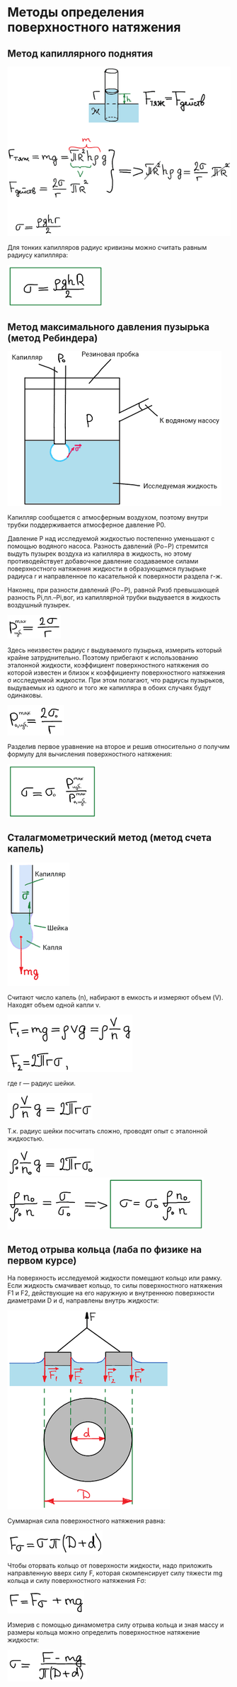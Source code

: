 # Методы определения поверхностного натяжения

## Метод капиллярного поднятия

![](images/metody-opredeleniya-poverkhnostnogo-natyazheniya/surface_clip_image001_0019.png)

Для тонких капилляров радиус кривизны можно считать равным радиусу капилляра:

![](images/metody-opredeleniya-poverkhnostnogo-natyazheniya/surface_clip_image001_0023.png)

## Метод максимального давления пузырька (метод Ребиндера)

![](images/metody-opredeleniya-poverkhnostnogo-natyazheniya/surface_clip_image001_0024.png)

Капилляр сообщается с атмосферным воздухом, поэтому внутри трубки поддерживается атмосферное давление P0.

Давление P над исследуемой жидкостью постепенно уменьшают с помощью водяного насоса. Разность давлений (Pо−P) стремится выдуть пузырек воздуха из капилляра в жидкость, но этому противодействует добавочное давление создаваемое силами поверхностного натяжения жидкости в образующемся пузырьке радиуса r и направленное по касательной к поверхности раздела г-ж.

Наконец, при разности давлений (Pо−P), равной Pизб превышающей разность Pi,пл.–Pi,вог, из капиллярной трубки выдувается в жидкость воздушный пузырек.

![](images/metody-opredeleniya-poverkhnostnogo-natyazheniya/surface_clip_image001_0025.png)

Здесь неизвестен радиус r выдуваемого пузырька, измерить который крайне затруднительно. Поэтому прибегают к использованию эталонной жидкости, коэффициент поверхностного натяжения σo которой известен и близок к коэффициенту поверхностного натяжения σ исследуемой жидкости. При этом полагают, что радиусы пузырьков, выдуваемых из одного и того же капилляра в обоих случаях будут одинаковы.

![](images/metody-opredeleniya-poverkhnostnogo-natyazheniya/surface_clip_image001_0026.png)

Разделив первое уравнение на второе и решив относительно σ получим формулу для вычисления поверхностного натяжения:

![](images/metody-opredeleniya-poverkhnostnogo-natyazheniya/surface_clip_image001_0027.png)

## Сталагмометрический метод (метод счета капель)

![](images/metody-opredeleniya-poverkhnostnogo-natyazheniya/surface_clip_image001_0030.png)

Считают число капель (n), набирают в емкость и измеряют объем (V). Находят объем одной капли v.

![](images/metody-opredeleniya-poverkhnostnogo-natyazheniya/surface_clip_image001_0031.png)

где r — радиус шейки.

![](images/metody-opredeleniya-poverkhnostnogo-natyazheniya/surface_clip_image001_0032.png)

Т.к. радиус шейки посчитать сложно, проводят опыт с эталонной жидкостью.

![](images/metody-opredeleniya-poverkhnostnogo-natyazheniya/surface_clip_image001_0033.png) ![](images/metody-opredeleniya-poverkhnostnogo-natyazheniya/surface_clip_image001_0034.png)

## Метод отрыва кольца (лаба по физике на первом курсе)

На поверхность исследуемой жидкости помещают кольцо или рамку. Если жидкость смачивает кольцо, то силы поверхностного натяжения F1 и F2, действующие на его наружную и внутреннюю поверхности диаметрами D и d, направлены внутрь жидкости:

![](images/metody-opredeleniya-poverkhnostnogo-natyazheniya/surface_clip_image001_0028.png)

Суммарная сила поверхностного натяжения равна:

![](images/metody-opredeleniya-poverkhnostnogo-natyazheniya/surface_clip_image001_0029.png)

Чтобы оторвать кольцо от поверхности жидкости, надо приложить направленную вверх силу F, которая скомпенсирует силу тяжести mg кольца и силу поверхностного натяжения Fσ:

![](images/metody-opredeleniya-poverkhnostnogo-natyazheniya/surface_clip_image001_0035.png)

Измерив с помощью динамометра силу отрыва кольца и зная массу и размеры кольца можно определить поверхностное натяжение жидкости:

![](images/metody-opredeleniya-poverkhnostnogo-natyazheniya/surface_clip_image001_0036.png)

